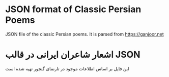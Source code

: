 # JSON format of Classic Persian Poems

JSON file of the classic Persian poems. It is parsed from https://ganjoor.net

# اشعار شاعران ایرانی در قالب JSON

این فایل بر اساس اطلاعات موجود در تارنمای گنجور تهیه شده است
